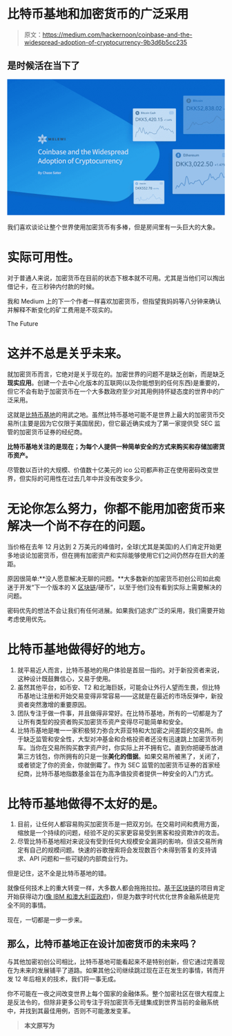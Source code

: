 # 比特币基地和加密货币的广泛采用

> 原文：<https://medium.com/hackernoon/coinbase-and-the-widespread-adoption-of-cryptocurrency-9b3d6b5cc235>

## 是时候活在当下了

![](img/e5f9c342703415eacb4e05af3cddf2fa.png)

我们喜欢谈论让整个世界使用加密货币有多棒，但是房间里有一头巨大的大象。

# 实际可用性。

对于普通人来说，加密货币在目前的状态下根本就不可用。尤其是当他们可以掏出借记卡，在三秒钟内付款的时候。

我和 Medium 上的下一个作者一样喜欢加密货币，但指望我妈妈等八分钟来确认并解释不断变化的矿工费用是不现实的。

The Future

# 这并不总是关乎未来。

就加密货币而言，它绝对是关于现在的。加密世界的问题不是缺乏创新，而是缺乏**现实应用**。创建一个去中心化版本的互联网(以及你能想到的任何东西)是重要的，但它不会有助于加密货币在一个大多数政府至少对其用例持怀疑态度的世界中的广泛采用。

这就是[比特币基地](https://www.coinbase.com)的用武之地。虽然比特币基地可能不是世界上最大的加密货币交易所(主要是因为它仅限于美国居民)，但它最近确实成为了第一家提供受 SEC 监管的加密货币证券的经纪商。

**比特币基地关注的是现在；为每个人提供一种简单安全的方式来购买和存储加密货币资产。**

尽管数以百计的大规模、价值数十亿美元的 ico 公司都声称正在使用密码改变世界，但实际的可用性在过去几年中并没有改变多少。

# 无论你怎么努力，你都不能用加密货币来解决一个尚不存在的问题。

当价格在去年 12 月达到 2 万美元的峰值时，全球(尤其是美国)的人们肯定开始更多地谈论加密货币，但在拥有加密资产和实际能够使用它们之间仍然存在巨大的差距。

原因很简单:**没人愿意解决无聊的问题。**大多数新的加密货币初创公司如此痴迷于开发“下一个版本的 X [区块链](https://hackernoon.com/tagged/blockchain)/硬币”，以至于他们没有看到实际上需要解决的问题。

密码优先的想法不会让我们有任何进展。如果我们追求广泛的采用，我们需要开始考虑使用优先。

# 比特币基地做得好的地方。

1.  就平易近人而言，比特币基地的用户体验是首屈一指的。对于新投资者来说，这种设计既鼓舞信心，又易于使用。
2.  虽然其他平台，如币安、T2 和北海巨妖，可能会让外行人望而生畏，但比特币基地让注册和开始交易变得非常容易——这就是在最近的市场反弹中，新投资者突然激增的重要原因。
3.  团队专注于做一件事，并且做得非常好。在比特币基地，所有的一切都是为了让所有类型的投资者购买加密货币资产变得尽可能简单和安全。
4.  比特币基地是唯一一家积极努力弥合大菲亚特和大加密之间差距的交易所。由于缺乏监管和安全性，大型对冲基金和合格投资者还没有迅速跳上加密货币列车。当你在交易所购买数字资产时，你实际上并不拥有它。直到你把硬币放进第三方钱包，你所拥有的只是一张**美化的借据**。如果交易所被黑了，关闭了，或者锁定了你的资金，你就倒霉了。作为 SEC 监管的加密货币证券的首家经纪商，比特币基地指数基金旨在为高净值投资者提供一种安全的入门方式。

# 比特币基地做得不太好的是。

1.  目前，让任何人都容易购买加密货币是一把双刃剑。在交易时间和费用方面，缩放是一个持续的问题，经验不足的买家更容易受到黑客和投资欺诈的攻击。
2.  尽管比特币基地相对来说没有受到任何大规模安全漏洞的影响，但该交易所肯定有自己的规模问题。快速的谷歌搜索将会发现数百个未得到答复的支持请求、API 问题和一些可疑的内部商业行为。

但是记住，这不全是比特币基地的错。

就像任何技术上的重大转变一样，大多数人都会拖拖拉拉。[基于区块链](https://hackernoon.com/tagged/blockchain)的项目肯定开始获得动力([像 IBM 和澳大利亚政府](https://www.smartcompany.com.au/technology/emerging-technology/australian-government-ibm-1-billion-deal-blockchain-ai/))，但是为数字时代优化世界金融系统是完全不同的事情。

现在，一切都是一步一步来。

## 那么，比特币基地正在设计加密货币的未来吗？

与其他加密初创公司相比，比特币基地可能看起来不是特别创新，但它通过完善现在为未来的发展铺平了道路。如果其他公司继续跳过现在正在发生的事情，转而开发 12 年后相关的技术，我们将一事无成。

你不可能在一夜之间改变世界上每个国家的金融体系。整个加密社区在很大程度上是反法令的，但除非更多公司专注于将加密货币无缝集成到世界当前的金融系统中，并找到其最佳用例，否则不可能激发变革。

> **本文原写为**[](http://melewi.net/blog)